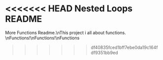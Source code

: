 <<<<<<< HEAD
Nested Loops README
=======
More Functions Readme.\nThis project i all about functions. \nFunctions!\nFunctions!\nFunctions
>>>>>>> df40835fced1bff7ebe0da19c164fdf9351bb9ed
